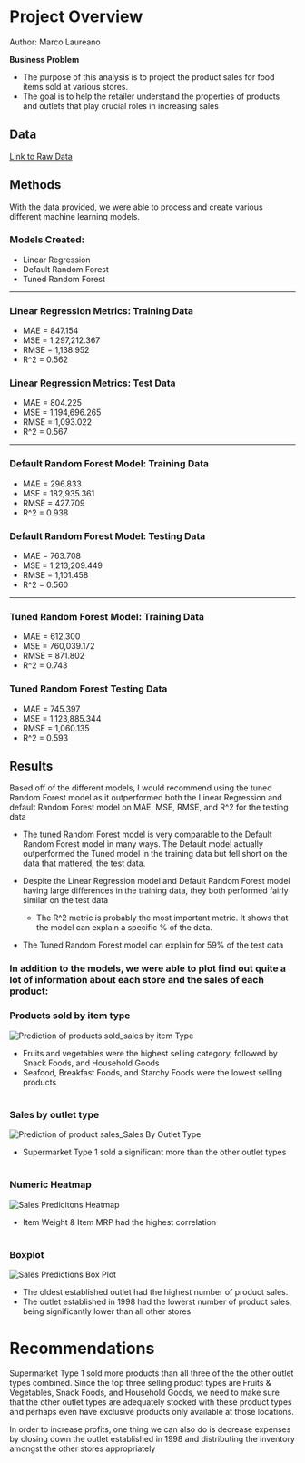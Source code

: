 # Project Overview
Author: Marco Laureano

**Business Problem**
- The purpose of this analysis is to project the product sales for food items sold at various stores.
- The goal is to help the retailer understand the properties of products and outlets that play crucial roles in increasing sales

## Data 
[Link to Raw Data](sales_predictions_2023.csv)

## Methods
With the data provided, we were able to process and create various different machine learning models.

### Models Created:
  - Linear Regression
  - Default Random Forest
  - Tuned Random Forest
-----
### Linear Regression Metrics: Training Data
- MAE = 847.154
- MSE = 1,297,212.367
- RMSE = 1,138.952
- R^2 = 0.562
### Linear Regression Metrics: Test Data
- MAE = 804.225
- MSE = 1,194,696.265
- RMSE = 1,093.022
- R^2 = 0.567
-----
### Default Random Forest Model: Training Data 
- MAE = 296.833
- MSE = 182,935.361
- RMSE = 427.709
- R^2 = 0.938
### Default Random Forest Model: Testing Data
- MAE = 763.708
- MSE = 1,213,209.449
- RMSE = 1,101.458
- R^2 = 0.560
-----
### Tuned Random Forest Model: Training Data
- MAE = 612.300
- MSE = 760,039.172
- RMSE = 871.802
- R^2 = 0.743
### Tuned Random Forest Testing Data
- MAE = 745.397
- MSE = 1,123,885.344
- RMSE = 1,060.135
- R^2 = 0.593

## Results
Based off of the different models, I would recommend using the tuned Random Forest model as it outperformed both the Linear Regression and default Random Forest model on MAE, MSE, RMSE, and R^2 for the testing data
- The tuned Random Forest model is very comparable to the Default Random Forest model in many ways. The Default model actually outperformed the Tuned model in the training data but fell short on the data that mattered, the test data.

- Despite the Linear Regression model and Default Random Forest model having large differences in the training data, they both performed fairly similar on the test data
  - The R^2 metric is probably the most important metric. It shows that the model can explain a specific % of the data.

- The Tuned Random Forest model can explain for 59% of the test data

### In addition to the models, we were able to plot find out quite a lot of information about each store and the sales of each product:
### Products sold by item type
![Prediction of products sold_sales by item Type](https://github.com/donmarcolaureano/predictionofproductsales/assets/140132043/d621f481-9983-4da1-9da6-4931aa194c73)
- Fruits and vegetables were the highest selling category, followed by Snack Foods, and Household Goods
- Seafood, Breakfast Foods, and Starchy Foods were the lowest selling products 
#
### Sales by outlet type
![Prediction of product sales_Sales By Outlet Type](https://github.com/donmarcolaureano/predictionofproductsales/assets/140132043/230562c9-4180-4d20-a578-5c2bfa6e7ca0)
- Supermarket Type 1 sold a significant more than the other outlet types
#
### Numeric Heatmap
![Sales Predicitons Heatmap](https://github.com/donmarcolaureano/predictionofproductsales/assets/140132043/650373a2-05a9-46f9-8df4-8d83da381f67)
- Item Weight & Item MRP had the highest correlation
#
### Boxplot
![Sales Predictions Box Plot](https://github.com/donmarcolaureano/predictionofproductsales/assets/140132043/9671b04f-34cc-421d-8eb2-6ed3a59c22c7)
- The oldest established outlet had the highest number of product sales.
- The outlet established in 1998 had the lowerst number of product sales, being significantly lower than all other stores

# Recommendations
Supermarket Type 1 sold more products than all three of the the other outlet types combined. Since the top three selling product types are Fruits & Vegetables, Snack Foods, and Household Goods, we need to make sure that the other outlet types are adequately stocked with these product types and perhaps even have exclusive products only available at those locations.

In order to increase profits, one thing we can also do is decrease expenses by closing down the outlet established in 1998 and distributing the inventory amongst the other stores appropriately
